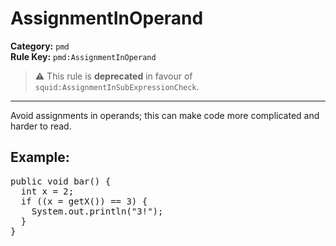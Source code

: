 # AssignmentInOperand
**Category:** `pmd`<br/>
**Rule Key:** `pmd:AssignmentInOperand`<br/>
> :warning: This rule is **deprecated** in favour of `squid:AssignmentInSubExpressionCheck`.

-----

Avoid assignments in operands; this can make code more complicated and harder to read.

<h2>Example:</h2>
<pre>
public void bar() {
  int x = 2;
  if ((x = getX()) == 3) {
    System.out.println("3!");
  }
}
</pre>
